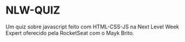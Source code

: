 # NLW-QUIZ
Um quiz sobre javascript feito com HTML-CSS-JS na Next Level Week Expert oferecido pela RocketSeat com o Mayk Brito.
